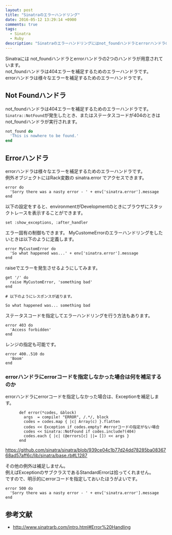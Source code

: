```yaml
---
layout: post
title: "Sinatraのエラーハンドリング"
date: 2016-05-12 13:29:14 +0900
comments: true
tags: 
  - Sinatra 
  - Ruby
description: "Sinatraのエラーハンドリングにはnot_foundハンドラとerrorハンドラの2つのハンドラが用意されています。この2つのerrorハンドラの使い方を説明します。"
---
```


Sinatraには not_foundハンドラとerrorハンドラの2つのハンドラが用意されています。  
not_foundハンドラは404エラーを補足するためのエラーハンドラです。  
errorハンドラは様々なエラーを補足するためのエラーハンドラです。  

## Not Foundハンドラ

not_foundハンドラは404エラーを補足するためのエラーハンドラです。  
`Sinatra::NotFound`が発生したとき、またはステータスコードが404のときは not_foundハンドラが実行されます。


```ruby
not_found do
  'This is nowhere to be found.'
end

```

## Errorハンドラ

errorハンドラは様々なエラーを補足するためのエラーハンドラです。  
例外オブジェクトにはRack変数の sinatra.error でアクセスできます。


```
error do
  'Sorry there was a nasty error - ' + env['sinatra.error'].message
end

```

以下の設定をすると、environmentがDevelopmentのときにブラウザにスタックトレースを表示することができます。


```
set :show_exceptions, :after_handler

```

エラー固有の制御もできます。
MyCustomeErrorのエラーハンドリングをしたいときは以下のように定義します。


```
error MyCustomError do
  'So what happened was...' + env['sinatra.error'].message
end

```

raiseでエラーを発生させるようにしてみます。


```
get '/' do
  raise MyCustomError, 'something bad'
end

# 以下のようにレスポンスが返ります。

So what happened was... something bad

```

ステータスコードを指定してエラーハンドリングを行う方法もあります。


```
error 403 do
  'Access forbidden'
end

```

レンジの指定も可能です。


```
error 400..510 do
  'Boom'
end

```

### errorハンドラにerrorコードを指定しなかった場合は何を補足するのか
errorハンドラにerrorコードを指定しなかった場合は、Exceptionを補足します。


```
      def error(*codes, &block)
        args  = compile! "ERROR", /.*/, block
        codes = codes.map { |c| Array(c) }.flatten
        codes << Exception if codes.empty? #errorコードの指定がない場合
        codes << Sinatra::NotFound if codes.include?(404)
        codes.each { |c| (@errors[c] ||= []) << args }
      end

```

https://github.com/sinatra/sinatra/blob/939ce04c1b77d24dd78285ba0836768ad57aff6c/lib/sinatra/base.rb#L1287

その他の例外は補足しません。  
例えばExceptionのサブクラスであるStandardErrorは拾ってくれません。  
ですので、明示的にerrorコードを指定しておいたほうがよいです。


```
error 500 do
  'Sorry there was a nasty error - ' + env['sinatra.error'].message
end

```

## 参考文献

- http://www.sinatrarb.com/intro.html#Error%20Handling

